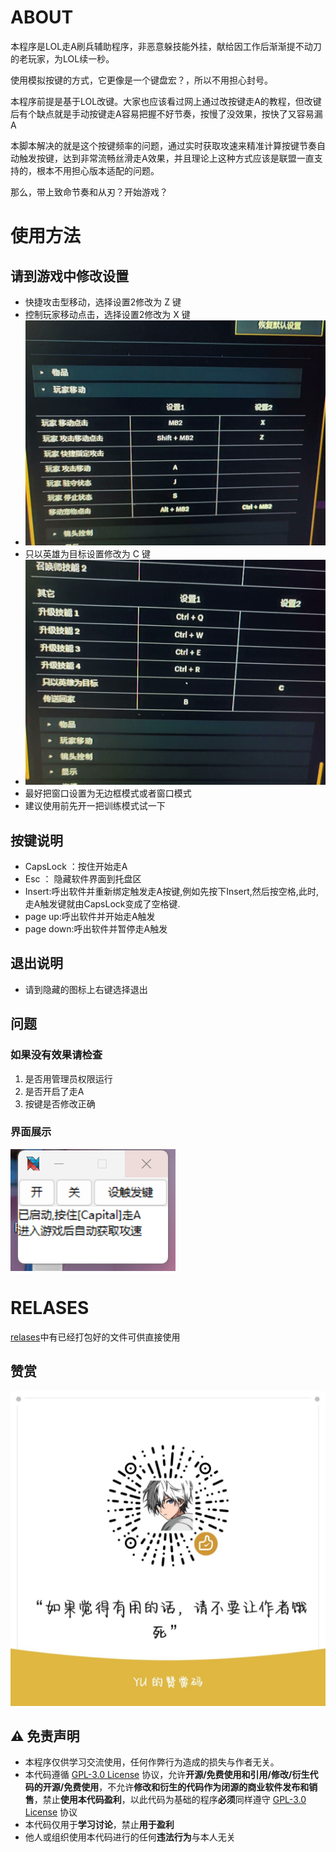 # ABOUT
本程序是LOL走A刷兵辅助程序，非恶意躲技能外挂，献给因工作后渐渐提不动刀的老玩家，为LOL续一秒。

使用模拟按键的方式，它更像是一个键盘宏？，所以不用担心封号。   

本程序前提是基于LOL改键。大家也应该看过网上通过改按键走A的教程，但改键后有个缺点就是手动按键走A容易把握不好节奏，按慢了没效果，按快了又容易漏A   

 本脚本解决的就是这个按键频率的问题，通过实时获取攻速来精准计算按键节奏自动触发按键，达到非常流畅丝滑走A效果，并且理论上这种方式应该是联盟一直支持的，根本不用担心版本适配的问题。   

那么，带上致命节奏和从刃？开始游戏？
# 使用方法
## 请到游戏中修改设置
- 快捷攻击型移动，选择设置2修改为 Z 键
- 控制玩家移动点击，选择设置2修改为 X 键
- ![img](https://github.com/SJYssr/img/raw/main/1/anjian_set1%20.jpg)
- 只以英雄为目标设置修改为 C 键
- ![img](https://github.com/SJYssr/img/raw/main/1/anjian_set2.jpg)
- 最好把窗口设置为无边框模式或者窗口模式
- 建议使用前先开一把训练模式试一下
## 按键说明
- CapsLock ：按住开始走A
- Esc ： 隐藏软件界面到托盘区
- Insert:呼出软件并重新绑定触发走A按键,例如先按下Insert,然后按空格,此时,走A触发键就由CapsLock变成了空格键.
- page up:呼出软件并开始走A触发
- page down:呼出软件并暂停走A触发
## 退出说明
- 请到隐藏的图标上右键选择退出
## 问题
### 如果没有效果请检查
1. 是否用管理员权限运行
2. 是否开启了走A
3. 按键是否修改正确
### 界面展示
![img](https://github.com/SJYssr/img/raw/main/1/LOL_auto_runA.png)
# RELASES
[relases](https://github.com/SJYssr/LOL_auto_runA/releases/tag/V1.0.0)中有已经打包好的文件可供直接使用
## 赞赏
![img](https://github.com/SJYssr/img/raw/main/1/zanshang.jpg)
## :warning: 免责声明
- 本程序仅供学习交流使用，任何作弊行为造成的损失与作者无关。
- 本代码遵循 [GPL-3.0 License](https://github.com/SJYssr/LOL_auto_runA/blob/main/LICENSE) 协议，允许**开源/免费使用和引用/修改/衍生代码的开源/免费使用**，不允许**修改和衍生的代码作为闭源的商业软件发布和销售**，禁止**使用本代码盈利**，以此代码为基础的程序**必须**同样遵守 [GPL-3.0 License](https://github.com/SJYssr/SLOL_auto_runA/blob/main/LICENSE) 协议
- 本代码仅用于**学习讨论**，禁止**用于盈利**
- 他人或组织使用本代码进行的任何**违法行为**与本人无关